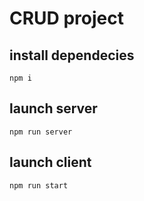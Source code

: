 # CRUD project

## install dependecies
```
npm i
```

## launch server
```
npm run server
```

## launch client 
```
npm run start
```

